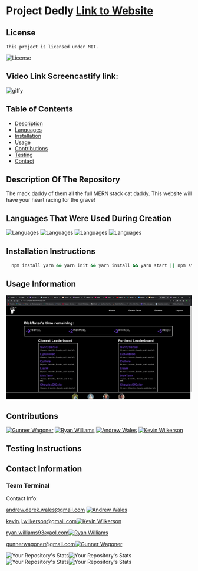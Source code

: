 # Project Dedly  [Link to Website](https://project-ded.herokuapp.com/)
  ## License
    This project is licensed under MIT.
  ![License](https://img.shields.io/badge/License-MIT-blue.svg)

  ## Video Link Screencastify link: 
  <img src="assets/dead.gif" alt="giffy">

  ## Table of Contents
  - [Description](#description-of-the-repository)
  - [Languages](#languages-that-were-used-during-creation)
  - [Installation](#installation-instructions)
  - [Usage](#usage-information)
  - [Contributions](#contributions)
  - [Testing](#testing-instructions)
  - [Contact](#contact-information)

  ## Description Of The Repository
  The mack daddy of them all the full MERN stack cat daddy. This website will have your heart racing for the grave!
  ## Languages That Were Used During Creation
  ![Languages](https://img.shields.io/badge/Randomizer-Master-red)
  ![Languages](https://img.shields.io/badge/JavaScript-Master-blue)
  ![Languages](https://img.shields.io/badge/React-Gangster-orange)
  ![Languages](https://img.shields.io/badge/Backend-Bandit-green)
  ## Installation Instructions
  ```Bash
    npm install yarn && yarn init && yarn install && yarn start || npm start
  ```
  ## Usage Information
  
 <img src="assets/Screen Shot 2022-04-20 at 22.32.01.png" alt="">

  ## Contributions
  [![Gunner Wagoner](https://contrib.rocks/image?repo=GunnySensei/project_prestige_worldwide)](https://github.com/GunnySensei/project_prestige_worldwide)
  [![Ryan Williams](https://contrib.rocks/image?repo=Sly-Ry/NoSpace)](https://github.com/Sly-Ry/NoSpace)
  [![Andrew Wales](https://contrib.rocks/image?repo=diirtydog/Take-This-Job-And)](https://github.com/diirtydog/Take-This-Job-And)
  [![Kevin Wilkerson](https://contrib.rocks/image?repo=KevinJWilkerson/team-profile-generator)](https://github.com/KevinJWilkerson/team-profile-generator)
  ## Testing Instructions
  
  ## Contact Information
  ### Team Terminal   
  Contact Info: 
  
  andrew.derek.wales@gmail.com [![Andrew Wales](https://contrib.rocks/image?repo=diirtydog/Take-This-Job-And)](https://github.com/diirtydog)
  
  kevin.j.wilkerson@gmail.com[![Kevin Wilkerson](https://contrib.rocks/image?repo=KevinJWilkerson/team-profile-generator)](https://github.com/KevinJWilkerson)
  
  ryan.williams93@aol.com[![Ryan Williams](https://contrib.rocks/image?repo=Sly-Ry/NoSpace)](https://github.com/Sly-Ry)
  
  gunnerwagoner@gmail.com[![Gunner Wagoner](https://contrib.rocks/image?repo=GunnySensei/project_prestige_worldwide)](https://github.com/GunnySensei)
  
  
  
  ![Your Repository's Stats](https://github-readme-stats.vercel.app/api?username=diirtydog&show_icons=true)![Your Repository's Stats](https://github-readme-stats.vercel.app/api?username=GunnySensei&show_icons=true)
  ![Your Repository's Stats](https://github-readme-stats.vercel.app/api?username=Sly-Ry&show_icons=true)![Your Repository's Stats](https://github-readme-stats.vercel.app/api?username=KevinJWilkerson&show_icons=true)


